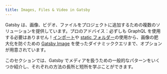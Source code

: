 ```yaml
---
title: Images, Files & Video in Gatsby
---
```


Gatsby は、画像、ビデオ、ファイルをプロジェクトに追加するための複数のソリューションを提供しています。プロのアドバイス：必ずしも GraphQL を使用する必要はありません！[インポート](/docs/importing-assets-into-files/)や [static フォルダー](/docs/static-folder/)の使用から、画像の肥大化を防ぐための [Gatsby Image](/docs/using-gatsby-image/) を使ったダイナミッククエリまで、オプションが用意されています。

このセクションでは、Gatsby でメディアを扱うための一般的なパターンをいくつか紹介し、それぞれの方法の長所と短所を学ぶことができます。

<GuideList slug={props.slug} />
